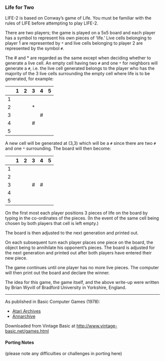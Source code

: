 ### Life for Two

LIFE-2 is based on Conway’s game of Life. You must be familiar with the rules of LIFE before attempting to play LIFE-2.

There are two players; the game is played on a 5x5 board and each player has a symbol to represent his own pieces of ‘life.’ Live cells belonging to player 1 are represented by `*` and live cells belonging to player 2 are represented by the symbol `#`.

The # and * are regarded as the same except when deciding whether to generate a live cell. An empty cell having two `#` and one `*` for neighbors will generate a `#`, i.e. the live cell generated belongs to the player who has the majority of the 3 live cells surrounding the empty cell where life is to be generated, for example:

|   | 1 | 2 | 3 | 4 | 5 |
|:-:|:-:|:-:|:-:|:-:|:-:|
| 1 |   |   |   |   |   |
| 2 |   |   | * |   |   |
| 3 |   |   |   | # |   |
| 4 |   |   | # |   |   |
| 5 |   |   |   |   |   |

A new cell will be generated at (3,3) which will be a `#` since there are two `#` and one `*` surrounding. The board will then become:

|   | 1 | 2 | 3 | 4 | 5 |
|:-:|:-:|:-:|:-:|:-:|:-:|
| 1 |   |   |   |   |   |
| 2 |   |   |   |   |   |
| 3 |   |   | # | # |   |
| 4 |   |   |   |   |   |
| 5 |   |   |   |   |   |

On the first most each player positions 3 pieces of life on the board by typing in the co-ordinates of the pieces. (In the event of the same cell being chosen by both players that cell is left empty.)

The board is then adjusted to the next generation and printed out.

On each subsequent turn each player places one piece on the board, the object being to annihilate his opponent’s pieces. The board is adjusted for the next generation and printed out after both players have entered their new piece.

The game continues until one player has no more live pieces. The computer will then print out the board and declare the winner.

The idea for this game, the game itself, and the above write-up were written by Brian Wyvill of Bradford University in Yorkshire, England.

---

As published in Basic Computer Games (1978):
- [Atari Archives](https://www.atariarchives.org/basicgames/showpage.php?page=102)
- [Annarchive](https://annarchive.com/files/Basic_Computer_Games_Microcomputer_Edition.pdf#page=117)

Downloaded from Vintage Basic at
http://www.vintage-basic.net/games.html

#### Porting Notes

(please note any difficulties or challenges in porting here)
